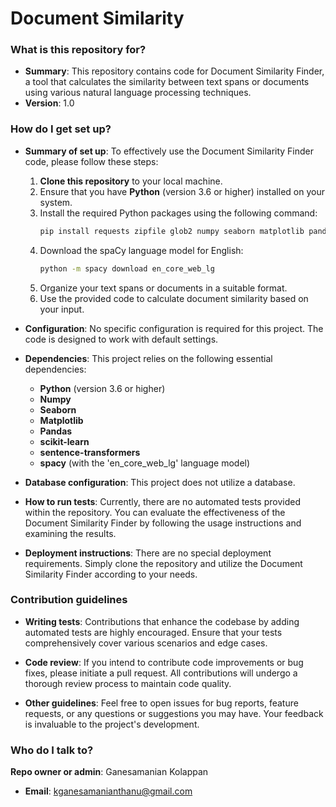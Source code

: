 # Document Similarity #

### What is this repository for? ###

* **Summary**: This repository contains code for Document Similarity Finder, a tool that calculates the similarity between text spans or documents using various natural language processing techniques.
* **Version**: 1.0

### How do I get set up? ###

* **Summary of set up**: To effectively use the Document Similarity Finder code, please follow these steps:

  1. **Clone this repository** to your local machine.
  2. Ensure that you have **Python** (version 3.6 or higher) installed on your system.
  3. Install the required Python packages using the following command:
     ```bash
     pip install requests zipfile glob2 numpy seaborn matplotlib pandas scikit-learn sentence-transformers spacy
     ```
  4. Download the spaCy language model for English:
     ```bash
     python -m spacy download en_core_web_lg
     ```
  5. Organize your text spans or documents in a suitable format.
  6. Use the provided code to calculate document similarity based on your input.

* **Configuration**: No specific configuration is required for this project. The code is designed to work with default settings.

* **Dependencies**: This project relies on the following essential dependencies:
  - **Python** (version 3.6 or higher)
  - **Numpy**
  - **Seaborn**
  - **Matplotlib**
  - **Pandas**
  - **scikit-learn**
  - **sentence-transformers**
  - **spacy** (with the 'en_core_web_lg' language model)

* **Database configuration**: This project does not utilize a database.

* **How to run tests**: Currently, there are no automated tests provided within the repository. You can evaluate the effectiveness of the Document Similarity Finder by following the usage instructions and examining the results.

* **Deployment instructions**: There are no special deployment requirements. Simply clone the repository and utilize the Document Similarity Finder according to your needs.

### Contribution guidelines ###

* **Writing tests**: Contributions that enhance the codebase by adding automated tests are highly encouraged. Ensure that your tests comprehensively cover various scenarios and edge cases.

* **Code review**: If you intend to contribute code improvements or bug fixes, please initiate a pull request. All contributions will undergo a thorough review process to maintain code quality.

* **Other guidelines**: Feel free to open issues for bug reports, feature requests, or any questions or suggestions you may have. Your feedback is invaluable to the project's development.

### Who do I talk to? ###

**Repo owner or admin**: Ganesamanian Kolappan
  - **Email**: kganesamanianthanu@gmail.com